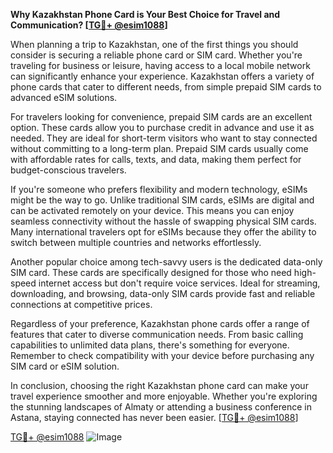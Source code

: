 **Why Kazakhstan Phone Card is Your Best Choice for Travel and Communication? [[TG💪+ @esim1088](https://t.me/s/esim1088)]**

When planning a trip to Kazakhstan, one of the first things you should consider is securing a reliable phone card or SIM card. Whether you're traveling for business or leisure, having access to a local mobile network can significantly enhance your experience. Kazakhstan offers a variety of phone cards that cater to different needs, from simple prepaid SIM cards to advanced eSIM solutions.

For travelers looking for convenience, prepaid SIM cards are an excellent option. These cards allow you to purchase credit in advance and use it as needed. They are ideal for short-term visitors who want to stay connected without committing to a long-term plan. Prepaid SIM cards usually come with affordable rates for calls, texts, and data, making them perfect for budget-conscious travelers.

If you're someone who prefers flexibility and modern technology, eSIMs might be the way to go. Unlike traditional SIM cards, eSIMs are digital and can be activated remotely on your device. This means you can enjoy seamless connectivity without the hassle of swapping physical SIM cards. Many international travelers opt for eSIMs because they offer the ability to switch between multiple countries and networks effortlessly.

Another popular choice among tech-savvy users is the dedicated data-only SIM card. These cards are specifically designed for those who need high-speed internet access but don't require voice services. Ideal for streaming, downloading, and browsing, data-only SIM cards provide fast and reliable connections at competitive prices.

Regardless of your preference, Kazakhstan phone cards offer a range of features that cater to diverse communication needs. From basic calling capabilities to unlimited data plans, there's something for everyone. Remember to check compatibility with your device before purchasing any SIM card or eSIM solution.

In conclusion, choosing the right Kazakhstan phone card can make your travel experience smoother and more enjoyable. Whether you're exploring the stunning landscapes of Almaty or attending a business conference in Astana, staying connected has never been easier. [[TG💪+ @esim1088](https://t.me/s/esim1088)]

[TG💪+ @esim1088](https://t.me/s/esim1088) ![Image](https://i.postimg.cc/Y0z9fWf4/image.png)